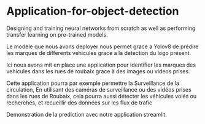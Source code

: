 # Application-for-object-detection
 Designing and training neural networks from scratch as well as performing transfer learning on pre-trained models.

Le modele que nous avons deployer nous permet grace a Yolov8 de prédire les marques de differents vehicules grace a la detection du logo présent.

Ici nous avons mit en place une application pour identifier les marques des vehicules dans les rues de roubaix grace à des images ou videos prises.

Cette application pourra par exemple permettre la Surveillance de la circulation, En utilisant des caméras de surveillance ou des vidéos prises dans les rues de Roubaix, cela pourra aussi détecter les véhicules volés ou recherchés, et recueillir des données sur les flux de trafic

Demonstration de la prediction avec notre application streamlit.